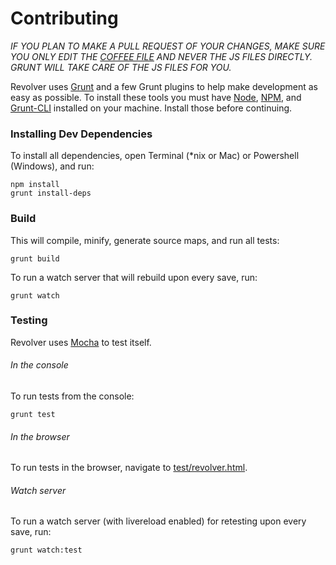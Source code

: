 # Contributing

_IF YOU PLAN TO MAKE A PULL REQUEST OF YOUR CHANGES, MAKE SURE YOU ONLY EDIT THE [COFFEE FILE](coffee/revolver.coffee) AND NEVER THE JS FILES DIRECTLY. GRUNT WILL TAKE CARE OF THE JS FILES FOR YOU._

Revolver uses [Grunt](http://gruntjs.com/) and a few Grunt plugins to help make development as easy as possible. To install these tools you must have [Node](http://nodejs.org/), [NPM](https://npmjs.org/), and [Grunt-CLI](http://gruntjs.com/getting-started#installing-the-cli) installed on your machine. Install those before continuing.

### Installing Dev Dependencies

To install all dependencies, open Terminal (*nix or Mac) or Powershell (Windows), and run:

```shell
npm install
grunt install-deps
```

### Build

This will compile, minify, generate source maps, and run all tests:

```shell
grunt build
```

To run a watch server that will rebuild upon every save, run:

```shell
grunt watch
```

### Testing

Revolver uses [Mocha](http://visionmedia.github.io/mocha/) to test itself.

###### In the console

To run tests from the console:

```shell
grunt test
```

###### In the browser

To run tests in the browser, navigate to [test/revolver.html](test/revolver.html).

###### Watch server

To run a watch server (with livereload enabled) for retesting upon every save, run:

```shell
grunt watch:test
```